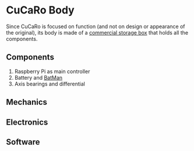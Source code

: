 # CuCaRo Body
Since CuCaRo is focused on function (and not on design or appearance of the original), its body is made of a [commercial storage box](https://www.eurobox.de/produktkatalog-eb/stapelbehaelter-geschlossen-400x300x235-mm.html) that holds all the components.

## Components
1. Raspberry Pi as main controller
1. Battery and [BatMan](https://github.com/hfjg/cucaro/blob/master/Modules/02_BatMan/Documents/02_BatMan_README.md)
1. Axis bearings and differential

## Mechanics

## Electronics

## Software
